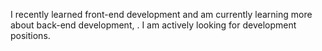 I recently learned front-end development and am currently learning more about back-end development,
. I am actively looking for development positions.
